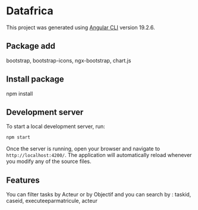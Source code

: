 # Datafrica

This project was generated using [Angular CLI](https://github.com/angular/angular-cli) version 19.2.6.

## Package add

bootstrap, bootstrap-icons, ngx-bootstrap, chart.js

## Install package

npm install

## Development server

To start a local development server, run:

```bash
npm start
```

Once the server is running, open your browser and navigate to `http://localhost:4200/`. The application will automatically reload whenever you modify any of the source files.

## Features

You can filter tasks by Acteur or by Objectif and you can search by : taskid, caseid, executeeparmatricule, acteur
